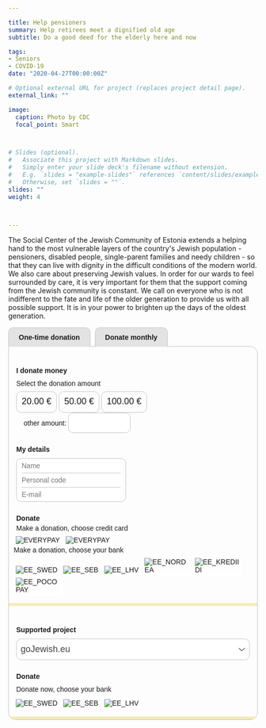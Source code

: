 ```yaml
---

title: Help pensioners
summary: Help retirees meet a dignified old age
subtitle: Do a good deed for the elderly here and now

tags:
- Seniors
- COVID-19
date: "2020-04-27T00:00:00Z"

# Optional external URL for project (replaces project detail page).
external_link: ""

image:
  caption: Photo by CDC
  focal_point: Smart



# Slides (optional).
#   Associate this project with Markdown slides.
#   Simply enter your slide deck's filename without extension.
#   E.g. `slides = "example-slides"` references `content/slides/example-slides.md`.
#   Otherwise, set `slides = ""`.
slides: ""
weight: 4



---
```

The Social Center of the Jewish Community of Estonia extends a helping hand to the most vulnerable layers of the country's Jewish population - pensioners, disabled people, single-parent families and needy children - so that they can live with dignity in the difficult conditions of the modern world. We also care about preserving Jewish values. In order for our wards to feel surrounded by care, it is very important for them that the support coming from the Jewish community is constant. We call on everyone who is not indifferent to the fate and life of the older generation to provide us with all possible support. It is in your power to brighten up the days of the oldest generation.

<div id="donations_form" class="mkdf-form" style="position:relative!important;font-size:14px!important;font-family:Arial, Helvetica, sans-serif!important;display: inline-block!important;">
<input id="donations_tabs_1" type="radio" name="donations_tabs" value="0" style="font-size:14px!important;font-family:'Titillium Web', Arial, Helvetica, sans-serif!important;display:none!important;" onclick="switchTab()" checked="true">
<label for="donations_tabs_1" id="mkdf.one.time" style="position:relative!important;top:1px!important;margin-right:5px!important;margin-bottom: 0px!important;padding-top:12px!important;padding-bottom:12px!important;padding-right:20px!important;padding-left:20px!important;font-weight:600!important;font-size:14px!important;line-height:14px!important;height:14px!important;text-align:center!important;border-left-width:1px!important;border-left-style:solid!important;border-left-color:#C6C6C6!important;border-right-width:1px!important;border-right-style:solid!important;border-right-color:#C6C6C6!important;border-top-width:1px!important;border-top-style:solid!important;border-top-color:#C6C6C6!important;border-top-left-radius:10px!important;border-top-right-radius:10px!important;background-color:#E3E3E3!important;background-image:none!important;background-repeat:repeat!important;background-position:top left!important;background-attachment:scroll!important;float: none!important;box-sizing: content-box!important;display:inline-block!important;">One-time donation</label>
<input id="donations_tabs_2" type="radio" name="donations_tabs" value="1" style="font-size:14px!important;font-family:Arial, Helvetica, sans-serif!important;display:none!important;" onclick="switchTab()">
<label for="donations_tabs_2" id="mkdf.recurring" style="position:relative!important;top:1px!important;margin-right:5px!important;margin-bottom: 0px!important;padding-top:12px!important;padding-bottom:12px!important;padding-right:20px!important;padding-left:20px!important;font-weight:600!important;font-size:14px!important;line-height:14px!important;height:14px!important;text-align:center!important;border-left-width:1px!important;border-left-style:solid!important;border-left-color:#C6C6C6!important;border-right-width:1px!important;border-right-style:solid!important;border-right-color:#C6C6C6!important;border-top-width:1px!important;border-top-style:solid!important;border-top-color:#C6C6C6!important;border-top-left-radius:10px!important;border-top-right-radius:10px!important;background-color:#E3E3E3!important;background-image:none!important;background-repeat:repeat!important;background-position:top left!important;background-attachment:scroll!important;float: none!important;box-sizing: content-box!important;display:inline-block!important;">Donate monthly</label>
<input id="mkdf.gateway.url" name="mkdf.gateway.url" type="hidden" value="https://payment.maksekeskus.ee">
<input id="mkdf.project.id" type="hidden" name="mkdf.project.id" value="dcc4e097-8bc8-4682-b61e-606519348e27">
<input id="mkdf.locale" type="hidden" name="mkdf.locale" value="en">
<input id="mkdf.country" type="hidden" name="mkdf.country" value="EN">
<div class="mkdf-containter" style="border-width:1px!important;border-style:solid!important;border-color:#C6C6C6!important;border-radius:15px!important;border-top-left-radius:0!important;overflow:hidden!important;box-sizing: content-box!important;">
<div id="donations_tabs_1_content" class="donations_tabs_content">
<div id="donations_content_1" class="mkdf-content" style="padding-top:15px!important;padding-bottom:15px!important;padding-right:15px!important;padding-left:15px!important;border-bottom-width:6px!important;border-bottom-style:solid!important;border-bottom-color:#F4EBB9!important;box-sizing: content-box!important;">
<div class="mkdf-form-items" style="padding-top:25px!important;">
<div id="mkdf.donate.money" class="mkdf-label" style="padding-bottom:10px!important;font-weight:600!important;">I donate money</div>
<div id="mkdf.donate.sum.notice" class="mkdf-description" style="padding-bottom:8px!important;font-weight:400!important;">Select the donation amount</div>
<div id="donationAmounts" class="mkdf-form-items-horizontal">
<div class="mkdf-form-item mkdf-form-item-button" style="display:inline-block!important" id="donations_sum_0-div">
<input id="donations_sum_0" type="radio" required name="donations_sum" style="font-size:14px!important;font-family:Arial, Helvetica, sans-serif!important;display:none!important;" onchange="changeDonationAmount(this)" value="20.00">
<label for="donations_sum_0" style="display:inline-block!important;border-width:1px!important;border-style:solid!important;border-color:#C6C6C6!important;border-radius:10px!important;padding-top:8px!important;padding-bottom:8px!important;padding-right:10px!important;padding-left:10px!important;font-size:18px!important;line-height:23px!important;height:25px!important;float: none!important;box-sizing: content-box!important;cursor: pointer!important;"><span id="donations_sum_0-span">20.00</span> €</label>
</div>
<div class="mkdf-form-item mkdf-form-item-button" style="display:inline-block!important" id="donations_sum_1-div">
<input id="donations_sum_1" type="radio" required name="donations_sum" style="font-size:14px!important;font-family:Arial, Helvetica, sans-serif!important;display:none!important;" onchange="changeDonationAmount(this)" value="50.00">
<label for="donations_sum_1" style="display:inline-block!important;border-width:1px!important;border-style:solid!important;border-color:#C6C6C6!important;border-radius:10px!important;padding-top:8px!important;padding-bottom:8px!important;padding-right:10px!important;padding-left:10px!important;font-size:18px!important;line-height:23px!important;height:25px!important;float: none!important;box-sizing: content-box!important;cursor: pointer!important;"><span id="donations_sum_1-span">50.00</span> €</label>
</div>
<div class="mkdf-form-item mkdf-form-item-button" style="display:inline-block!important" id="donations_sum_2-div">
<input id="donations_sum_2" type="radio" required name="donations_sum" style="font-size:14px!important;font-family:Arial, Helvetica, sans-serif!important;display:none!important;" onchange="changeDonationAmount(this)" value="100.00">
<label for="donations_sum_2" style="display:inline-block!important;border-width:1px!important;border-style:solid!important;border-color:#C6C6C6!important;border-radius:10px!important;padding-top:8px!important;padding-bottom:8px!important;padding-right:10px!important;padding-left:10px!important;font-size:18px!important;line-height:23px!important;height:25px!important;float: none!important;box-sizing: content-box!important;cursor: pointer!important;"><span id="donations_sum_2-span">100.00</span> €</label>
</div>
<div id="custom-amount-block" class="mkdf-form-item mkdf-form-item-labeled" style="padding-left:15px!important;display:inline-block!important;">
<input id="donations_sum_write" type="radio" value="custom" required name="donations_sum" style="font-size:14px!important;font-family:Arial, Helvetica, sans-serif!important;display:none!important;" onchange="changeDonationAmount(this)">
<label for="donations_sum_write" onclick="document.getElementById('donations_sum_number').focus();" style="height: 25px!important;float: none!important;box-sizing: content-box!important;">
<span id="mkdf.donate.sum.write">other amount:</span>
<input id="donations_sum_number" onclick="document.getElementById('donations_sum_write').click()" type="text" name="donations_sum_number" style="font-family:Arial, Helvetica, sans-serif!important;display:inline-block!important;border-width:1px!important;border-style:solid!important;border-color:#C6C6C6!important;border-radius:10px!important;padding-top:8px!important;padding-bottom:8px!important;padding-right:12px!important;padding-left:12px!important;position:relative!important;max-width:100px!important;font-size:18px!important;line-height:23px!important;height:23px!important;box-sizing:content-box!important;" required>
</label>
</div>
</div>
</div>    <div class="mkdf-form-items" style="padding-top:25px!important;">
<div id="mkdf.donator.data" class="mkdf-label" style="padding-bottom:10px!important;font-weight:600!important;">My details</div>
<div id="customer_data" class="mkdf-form-items-block" style="display:inline-block!important;border-width:1px!important;border-style:solid!important;border-color:#C6C6C6!important;border-radius:10px!important;padding-top:0!important;padding-bottom:0!important;padding-right:10px!important;padding-left:10px!important;box-sizing: content-box!important;">
<div class="mkdf-form-item">
<input id="mkdf.donator.full.name" type="text" onfocusout="validate(this);" pattern="^\s*[^\s]+\s+[^\s]+.*$" name="mkdf.donator.full.name" placeholder="Name" style="font-size:14px!important;font-family:Arial, Helvetica, sans-serif!important;display:inline-block!important;border-style:solid!important;border-color:#C6C6C6!important;width:200px!important;max-width:270px!important;border-width:0!important;border-bottom-width:1px!important;border-bottom-style:solid!important;border-bottom-color:#C6C6C6!important;border-radius:0!important;padding-top:6px!important;padding-bottom:6px!important;padding-right:0!important;padding-left:0!important;outline:none!important;box-sizing: content-box!important;">
<div id="mkdf.donator.full.name.invalid" class="invalid-feedback" style="color:red!important;display:none!important;">Please check your details</div>
</div>
<div class="mkdf-form-item">
<input id="mkdf.donator.personCode" type="text" name="mkdf.donator.personCode" placeholder="Personal code" style="font-size:14px!important;font-family:Arial, Helvetica, sans-serif!important;display:inline-block!important;border-style:solid!important;border-color:#C6C6C6!important;width:200px!important;max-width:270px!important;border-width:0!important;border-bottom-width:1px!important;border-bottom-style:solid!important;border-bottom-color:#C6C6C6!important;border-radius:0!important;padding-top:6px!important;padding-bottom:6px!important;padding-right:0!important;padding-left:0!important;outline:none!important;box-sizing: content-box!important;">
</div>
<div class="mkdf-form-item">
<input id="mkdf.donator.email" type="email" onfocusout="validate(this);" name="mkdf.donator.email" placeholder="E-mail" style="font-size:14px!important;font-family:'Titillium Web', Arial, Helvetica, sans-serif!important;display:inline-block!important;border-style:solid!important;border-color:#C6C6C6!important;width:200px!important;max-width:270px!important;border-width:0!important;border-bottom-width:0px!important;border-bottom-style:solid!important;border-bottom-color:#C6C6C6!important;border-radius:0!important;padding-top:6px!important;padding-bottom:6px!important;padding-right:0!important;padding-left:0!important;outline:none!important;box-sizing: content-box!important;">
<div id="mkdf.donator.email.invalid" class="invalid-feedback" style="color:red!important;display:none!important;">Please check your e-mail</div></div></div></div>
<div class="mkdf-form-items" style="padding-top:25px!important;">
<div class="mkdf-label mkdf.payment" style="padding-bottom:4px!important;font-weight:600!important;">Donate</div>
<div class="mkdf-description mkdf.payment.description" style="padding-bottom:4px!important;font-weight:400!important;">Make a donation, choose credit card</div>
<div class="mkdf-form-items-horizontal mkdf-form-items-banklinks" style="margin-right:-5px!important;margin-left:-5px!important;">
<div class="mkdf-form-item mkdf-form-item-image banklink" style="display:inline-block!important;"><input id="VISA-EVERYPAY" type="radio" name="donations_bank" style="font-size:14px!important;font-family:Arial, Helvetica, sans-serif!important;display:none!important;" onchange="changeBankLink(this)" value="EVERYPAY"> <label for="VISA-EVERYPAY" style="display:inline-block!important;border-width:4px!important;border-style:solid!important;border-color:#FFF!important;padding-bottom:0!important;box-sizing: content-box!important;"><img src="https://www.gojewish.eu/media/visa.png" alt="EVERYPAY" style="display:block!important;max-width:90px!important;"></label></div>
<div class="mkdf-form-item mkdf-form-item-image banklink" style="display:inline-block!important;"><input id="MASTERCARD-EVERYPAY" type="radio" name="donations_bank" style="font-size:14px!important;font-family:Arial, Helvetica, sans-serif!important;display:none!important;" onchange="changeBankLink(this)" value="EVERYPAY"> <label for="MASTERCARD-EVERYPAY" style="display:inline-block!important;border-width:4px!important;border-style:solid!important;border-color:#FFF!important;padding-bottom:0!important;box-sizing: content-box!important;"><img src="https://www.gojewish.eu/media/mastercard.png" alt="EVERYPAY" style="display:block!important;max-width:90px!important;"></label></div>
<div class="mkdf-description mkdf.payment.description" style="padding-bottom:4px!important;font-weight:400!important;">Make a donation, choose your bank</div>
<div class="mkdf-form-item mkdf-form-item-image banklink" style="display:inline-block!important;">
<input id="EE_SWED" type="radio" name="donations_bank" style="font-size:14px!important;font-family:Arial, Helvetica, sans-serif!important;display:none!important;" onchange="changeBankLink(this)" value="EE_SWED">
<label for="EE_SWED" style="display:inline-block!important;border-width:4px!important;border-style:solid!important;border-color:#FFF!important;padding-bottom:0!important;box-sizing: content-box!important;"><img src="https://www.gojewish.eu/media/swedbank.png" alt="EE_SWED" style="display:block!important;max-width:90px!important;"></label>
</div>
<div class="mkdf-form-item mkdf-form-item-image banklink" style="display:inline-block!important;">
<input id="EE_SEB" type="radio" name="donations_bank" style="font-size:14px!important;font-family:Arial, Helvetica, sans-serif!important;display:none!important;" onchange="changeBankLink(this)" value="EE_SEB">
<label for="EE_SEB" style="display:inline-block!important;border-width:4px!important;border-style:solid!important;border-color:#FFF!important;padding-bottom:0!important;box-sizing: content-box!important;"><img src="https://www.gojewish.eu/media/seb.png" alt="EE_SEB" style="display:block!important;max-width:90px!important;"></label>
</div>
<div class="mkdf-form-item mkdf-form-item-image banklink" style="display:inline-block!important;">
<input id="EE_LHV" type="radio" name="donations_bank" style="font-size:14px!important;font-family:Arial, Helvetica, sans-serif!important;display:none!important;" onchange="changeBankLink(this)" value="EE_LHV">
<label for="EE_LHV" style="display:inline-block!important;border-width:4px!important;border-style:solid!important;border-color:#FFF!important;padding-bottom:0!important;box-sizing: content-box!important;"><img src="https://www.gojewish.eu/media/lhv.png" alt="EE_LHV" style="display:block!important;max-width:90px!important;"></label>
</div>
<div class="mkdf-form-item mkdf-form-item-image banklink" style="display:inline-block!important;">
<input id="EE_NORDEA" type="radio" name="donations_bank" style="font-size:14px!important;font-family:Arial, Helvetica, sans-serif!important;display:none!important;" onchange="changeBankLink(this)" value="EE_NORDEA">
<label for="EE_NORDEA" style="display:inline-block!important;border-width:4px!important;border-style:solid!important;border-color:#FFF!important;padding-bottom:0!important;box-sizing: content-box!important;"><img src="https://www.gojewish.eu/media/luminor.png" alt="EE_NORDEA" style="display:block!important;max-width:90px!important;"></label>
</div>
<div class="mkdf-form-item mkdf-form-item-image banklink" style="display:inline-block!important;">
<input id="EE_KREDIIDI" type="radio" name="donations_bank" style="font-size:14px!important;font-family:Arial, Helvetica, sans-serif!important;display:none!important;" onchange="changeBankLink(this)" value="EE_KREDIIDI">
<label for="EE_KREDIIDI" style="display:inline-block!important;border-width:4px!important;border-style:solid!important;border-color:#FFF!important;padding-bottom:0!important;box-sizing: content-box!important;"><img src="https://www.gojewish.eu/media/coop.png" alt="EE_KREDIIDI" style="display:block!important;max-width:90px!important;"></label>
</div>
<div class="mkdf-form-item mkdf-form-item-image banklink" style="display:inline-block!important;">
<input id="EE_POCOPAY" type="radio" name="donations_bank" style="font-size:14px!important;font-family:Arial, Helvetica, sans-serif!important;display:none!important;" onchange="changeBankLink(this)" value="EE_POCOPAY">
<label for="EE_POCOPAY" style="display:inline-block!important;border-width:4px!important;border-style:solid!important;border-color:#FFF!important;padding-bottom:0!important;box-sizing: content-box!important;"><img src="https://www.gojewish.eu/media/pocopay.png" alt="EE_POCOPAY" style="display:block!important;max-width:90px!important;"></label>
</div></div></div></div></div>
<div id="donations_tabs_2_content" class="donations_tabs_content">
<div id="donations_content_2" class="mkdf-content" style="padding:15px!important;border-bottom-width:6px!important;border-bottom-style:solid!important;border-bottom-color:#F4EBB9!important;box-sizing: content-box!important;">
<div class="mkdf-form-items" style="padding-top:25px!important;">
<div class="mkdf-label mkdf.project" style="padding-bottom:10px!important;font-weight:600!important;">Supported project</div>
<select class="project-select" onchange="selectDropdownChange('recurring')" style="font-family:Arial, Helvetica, sans-serif!important;display:inline-block!important;width:100%!important;min-width:300px!important;max-width:480px!important;font-size:18px!important;line-height:25px!important;font-weight:300!important;color:#444!important;padding-top:8px!important;padding-bottom:8px!important;padding-right:40px!important;padding-left:8px!important;box-sizing:border-box!important;margin-top:0!important;margin-bottom:0!important;margin-right:0!important;margin-left:0!important;border-width:1px!important;border-style:solid!important;border-color:#C6C6C6!important;border-radius:10px!important;-moz-appearance:none!important;-webkit-appearance:none!important;appearance:none!important;background-color:#FFF!important;background-image:url('data:image/svg+xml,%3Csvg id=\'Layer_1\' data-name=\'Layer 1\' xmlns=\'http://www.w3.org/2000/svg\' viewBox=\'0 0 20 8.84\'%3E%3Cdefs%3E%3Cstyle%3E.cls-1%7Bfill:%235c5b5b!important;%7D%3C/style%3E%3C/defs%3E%3Cpath class=\'cls-1\' d=\'M8.84,9.84,0,1H3L9.43,7.62h.13L16.87,1H20L10.05,9.84Z\' transform=\'translate(0.04 -1)\'/%3E%3C/svg%3E')!important;background-repeat:no-repeat, repeat!important;background-position:right 0.5em top 50%, 0 0!important;background-size:0.75em auto, 100%!important;">
<option data-amount0="20.00" data-amount1="50.00" data-amount2="100.00" data-one-time data-recurring data-custom-amount data-project-id="dcc4e097-8bc8-4682-b61e-606519348e27" selected="true">goJewish.eu</option></select></div>
<div class="mkdf-form-items" style="padding-top:25px!important;">
<div class="mkdf-label mkdf.payment" style="padding-bottom:10px!important;font-weight:600!important;">Donate</div>
<div class="mkdf-description mkdf.payment.description" style="padding-bottom:8px!important;font-weight:400!important;">Donate now, choose your bank</div>
<div class="mkdf-form-items-horizontal mkdf-form-items-banklinks" style="margin-right:-5px!important;margin-left:-5px!important;">
<div class="mkdf-form-item mkdf-form-item-image so-banklink" style="display:inline-block!important;">
<input id="so-EE_SWED" type="radio" name="donations_bank_so" onchange="changeBankLinkSo(this);" style="font-size:14px!important;font-family:Arial, Helvetica, sans-serif!important;display:none!important;" value="EE_SWED">
<label for="so-EE_SWED" style="display:inline-block!important;border-width:4px!important;border-style:solid!important;border-color:#FFF!important;padding-bottom:0!important;box-sizing: content-box!important;"><img src="https://www.gojewish.eu/media/swedbank.png" alt="EE_SWED" style="display:block!important;max-width:90px!important;"></label>
</div>
<div class="mkdf-form-item mkdf-form-item-image so-banklink" style="display:inline-block!important;">
<input id="so-EE_SEB" type="radio" name="donations_bank_so" onchange="changeBankLinkSo(this);" style="font-size:14px!important;font-family:Arial, Helvetica, sans-serif!important;display:none!important;" value="EE_SEB">
<label for="so-EE_SEB" style="display:inline-block!important;border-width:4px!important;border-style:solid!important;border-color:#FFF!important;padding-bottom:0!important;box-sizing: content-box!important;"><img src="https://www.gojewish.eu/media/seb.png" alt="EE_SEB" style="display:block!important;max-width:90px!important;"></label>
</div>
<div class="mkdf-form-item mkdf-form-item-image so-banklink" style="display:inline-block!important;">
<input id="so-EE_LHV" type="radio" name="donations_bank_so" onchange="changeBankLinkSo(this);" style="font-size:14px!important;font-family:Arial, Helvetica, sans-serif!important;display:none!important;" value="EE_LHV">
<label for="so-EE_LHV" style="display:inline-block!important;border-width:4px!important;border-style:solid!important;border-color:#FFF!important;padding-bottom:0!important;box-sizing: content-box!important;"><img src="https://www.gojewish.eu/media/lhv.png" alt="EE_LHV" style="display:block!important;max-width:90px!important;"></label>
</div>
</div>
</div>
</div>
</div>
</div>
</div>